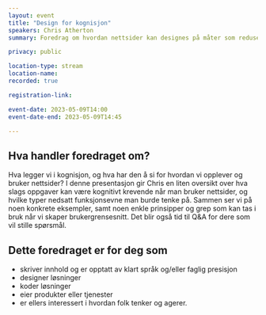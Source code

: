 ```yaml
---
layout: event
title: "Design for kognisjon"
speakers: Chris Atherton
summary: Foredrag om hvordan nettsider kan designes på måter som reduserer kognitiv belastning, noe som vil være til hjelp for alle som opplever midlertidig eller varig nedsatt kognisjon — det vil si, nesten alle, på et eller annet tidspunkt.

privacy: public

location-type: stream
location-name: 
recorded: true

registration-link: 

event-date: 2023-05-09T14:00
event-date-end: 2023-05-09T14:45

---
```

## Hva handler foredraget om?
Hva legger vi i kognisjon, og hva har den å si for hvordan vi opplever og bruker nettsider? I denne presentasjon gir Chris en liten oversikt over hva slags oppgaver kan være kognitivt krevende når man bruker nettsider, og hvilke typer nedsatt funksjonsevne man burde tenke på. Sammen ser vi på noen konkrete eksempler, samt noen enkle prinsipper og grep som kan tas i bruk når vi skaper brukergrensesnitt. Det blir også tid til Q&A for dere som vil stille spørsmål.

## Dette foredraget er for deg som
- skriver innhold og er opptatt av klart språk og/eller faglig presisjon
- designer løsninger
- koder løsninger
- eier produkter eller tjenester
- er ellers interessert i hvordan folk tenker og agerer.
